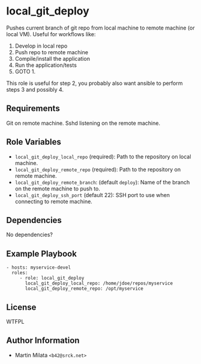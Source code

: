 local_git_deploy
================

Pushes current branch of git repo from local machine to remote machine (or
local VM). Useful for workflows like:

1. Develop in local repo
2. Push repo to remote machine
3. Compile/install the application
4. Run the application/tests
5. GOTO 1.

This role is useful for step 2, you probably also want ansible to perform steps
3 and possibly 4.

Requirements
------------

Git on remote machine. Sshd listening on the remote machine.

Role Variables
--------------

* `local_git_deploy_local_repo` (required): Path to the repository on local machine.
* `local_git_deploy_remote_repo` (required): Path to the repository on remote machine.
* `local_git_deploy_remote_branch`: (default `deploy`): Name of the branch on the remote machine to push to.
* `local_git_deploy_ssh_port` (default 22): SSH port to use when connecting to remote machine.

Dependencies
------------

No dependencies?

Example Playbook
----------------

    - hosts: myservice-devel
      roles:
         - role: local_git_deploy
           local_git_deploy_local_repo: /home/jdoe/repos/myservice
           local_git_deploy_remote_repo: /opt/myservice

License
-------

WTFPL

Author Information
------------------

* Martin Milata `<b42@srck.net>`
